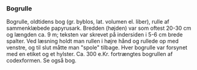 ### Bogrulle


Bogrulle, oldtidens bog (gr. byblos, lat. volumen el. liber), rulle af sammenklæbede papyrusark. Bredden (højden) var som oftest 20-30 cm og længden ca. 9 m; teksten var skrevet på indersiden i 5-6 cm brede spalter. Ved læsning holdt man rullen i højre hånd og rullede op med venstre, og til slut måtte man "spole" tilbage. Hver bogrulle var forsynet med en etiket og et hylster. Ca. 300 e.Kr. fortrængtes bogrullen af codexformen. Se også bog.